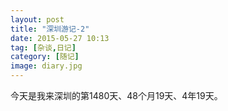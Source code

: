 ```yaml
---
layout: post
title: "深圳游记-2"
date: 2015-05-27 10:13
tag: [杂谈,日记]
category: [随记]
image: diary.jpg
---
```

今天是我来深圳的第1480天、48个月19天、4年19天。
